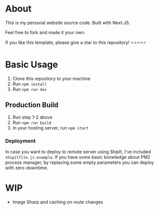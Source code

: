 # About

This is my personal website source code. Built with Next.JS.

Feel free to fork and made it your own.

If you like this template, please give a star to this repository! ⭐️⭐️⭐️⭐️⭐️

# Basic Usage

1. Clone this repository to your machine
2. Run `npm install`
3. Run `npm run dev`

## Production Build

1. Run step 1-2 above
2. Run `npm run build`
3. In your hosting server, run `npm start`

### Deployment

In case you want to deploy to remote server using ShipIt, I've included `shipitfile.js.example`. If you have some basic knowledge about PM2 process manager, by replacing some empty parameters you can deploy with zero-downtime.

# WIP

- Image Sharp and caching on route changes
